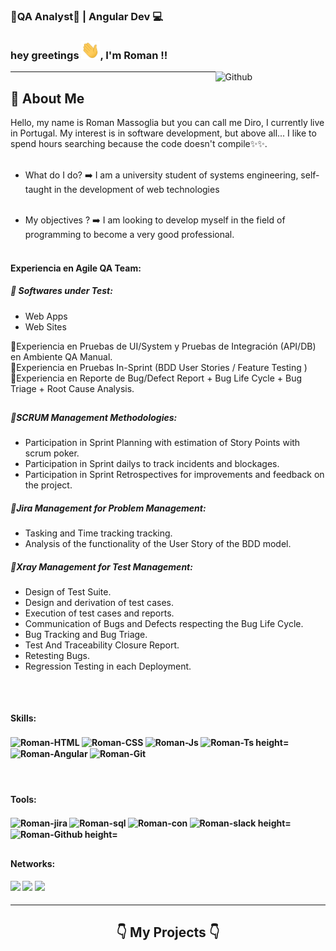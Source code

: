 ### 🚀QA Analyst🐞 | Angular Dev 💻

### hey greetings  <img src="https://raw.githubusercontent.com/parth-27/parth-27/master/Hi.gif" width="30px">, I'm Roman !!

<img width="35%" align="right" alt="Github" src="https://user-images.githubusercontent.com/48678280/88862734-4903af80-d201-11ea-968b-9c939d88a37c.gif">

<hr/>

## 🔎 About Me

Hello, my name is Roman Massoglia but you can call me Diro, I currently live in Portugal. My interest is in software development, but above all... I like to spend hours searching because the code doesn't compile✨✨.<br><br>

* What do I do? ➡️ I am a university student of systems engineering, self-taught in the development of web technologies<br><br>

* My objectives ? ➡️ I am looking to develop myself in the field of programming to become a very good professional.<br><br>
 

#### Experiencia en Agile QA Team: 
##### 👔 Softwares under Test:
 - Web Apps 
 - Web Sites 

🔎Experiencia en Pruebas de UI/System y Pruebas de Integración (API/DB) en Ambiente QA Manual.<br>
🧪Experiencia en Pruebas In-Sprint (BDD User Stories / Feature Testing )<br>
🐞Experiencia en Reporte de Bug/Defect Report + Bug Life Cycle + Bug Triage + Root Cause Analysis.

##

##### 🚩SCRUM Management Methodologies:
- Participation in Sprint Planning with estimation of Story Points with scrum poker. 
- Participation in Sprint dailys to track incidents and blockages. 
- Participation in Sprint Retrospectives for improvements and feedback on the project. 
##### 🚀Jira Management for Problem Management:
- Tasking and Time tracking tracking.
- Analysis of the functionality of the User Story of the BDD model. 
##### 🧪Xray Management for Test Management:
- Design of Test Suite.
- Design and derivation of test cases.
- Execution of test cases and reports.
- Communication of Bugs and Defects respecting the Bug Life Cycle.
- Bug Tracking and Bug Triage.
- Test And Traceability Closure Report.
- Retesting Bugs.
- Regression Testing in each Deployment.

## 
<div style="display: inline_block"><br>
  <h4>Skills:<h4>
  <img align="center" alt="Roman-HTML" height="30" width="40" src="https://cdn.jsdelivr.net/gh/devicons/devicon/icons/html5/html5-original-wordmark.svg">
  <img align="center" alt="Roman-CSS" height="30" width="40" src="https://cdn.jsdelivr.net/gh/devicons/devicon/icons/css3/css3-original-wordmark.svg">
  <img align="center" alt="Roman-Js" height="30" width="40" src="https://cdn.jsdelivr.net/gh/devicons/devicon/icons/javascript/javascript-original.svg">
   <img align="center" alt="Roman-Ts height="30" width="40" src="https://cdn.jsdelivr.net/gh/devicons/devicon/icons/typescript/typescript-plain.svg" />
  <img align="center" alt="Roman-Angular" height="30" width="40" src="https://cdn.jsdelivr.net/gh/devicons/devicon/icons/angularjs/angularjs-original.svg" />
   <img align="center" alt="Roman-Git" height="30" width="40" src="https://cdn.jsdelivr.net/gh/devicons/devicon/icons/git/git-original.svg" />
 
</div>
   
<div style="display: inline_block"><br>
  <h4> Tools: <h4>
  <img align="center" alt="Roman-jira" height="30" width="40" src="https://cdn.jsdelivr.net/gh/devicons/devicon/icons/jira/jira-original-wordmark.svg">
  <img align="center" alt="Roman-sql" height="30" width="40" src="https://cdn.jsdelivr.net/gh/devicons/devicon/icons/postgresql/postgresql-original-wordmark.svg">
  <img align="center" alt="Roman-con" height="30" width="40" src="https://cdn.jsdelivr.net/gh/devicons/devicon/icons/confluence/confluence-original-wordmark.svg">
  <img align="center" alt="Roman-slack height="30" width="40"  src="https://cdn.jsdelivr.net/gh/devicons/devicon/icons/slack/slack-original-wordmark.svg" />
   <img align="center" alt="Roman-Github height="30" width="40" src="https://cdn.jsdelivr.net/gh/devicons/devicon/icons/github/github-original-wordmark.svg" />
   </div>
  
##

 <div> 
  <h4>Networks:<h4>
 <a href="https://massoglia.netlify.app"><img src="https://img.shields.io/badge/website-000000?style=for-the-badge&logo=About.me&logoColor=white" target="_blank"></a>
  <a href = "mailto:massogliad@outlook.com"><img src="https://img.shields.io/badge/Microsoft_Outlook-0078D4?style=for-the-badge&logo=microsoft-outlook&logoColor=white" target="_blank"></a>
  <a href="https://www.linkedin.com/in/diego-massoglia" target="_blank"><img src="https://img.shields.io/badge/-LinkedIn-%230077B5?style=for-the-badge&logo=linkedin&logoColor=white" target="_blank"></a> 
  
</div>
<hr/>

<h2 align="center"> 👇 My Projects 👇</h2> 
